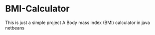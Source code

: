# BMI-Calculator
This is just a simple project A Body mass index (BMI)  calculator in java netbeans
